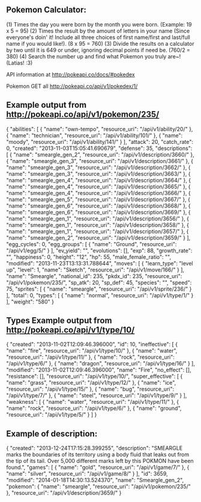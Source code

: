 Pokemon Calculator:
------------------------------------------------------------------------------------------------------------------------------------
(1) Times the day you were born by the month you were born. (Example: 19 x 5 = 95)
(2) Times the result by the amount of letters in your name (Since everyone's doin' it! Include all three choices of first name/first and last/full name if you would like!). (8 x 95 = 760)
(3) Divide the results on a calculator by two until it is 649 or under, ignoring decimal points if need be. (760/2 = 380)
(4) Search the number up and find what Pokemon you truly are~! (Latias! :3)

API information at http://pokeapi.co/docs/#pokedex

Pokemon
GET all http://pokeapi.co/api/v1/pokedex/1/

Example output from http://pokeapi.co/api/v1/pokemon/235/
------------------------------------------------------------------------------------------------------------------------------------
{
	"abilities": [
		{
			"name": "own-tempo",
			"resource_uri": "/api/v1/ability/20/"
		},
		{
			"name": "technician",
			"resource_uri": "/api/v1/ability/101/"
		},
		{
			"name": "moody",
			"resource_uri": "/api/v1/ability/141/"
		}
	],
	"attack": 20,
	"catch_rate": 0,
	"created": "2013-11-03T15:05:41.690679",
	"defense": 35,
	"descriptions": [
		{
			"name": "smeargle_gen_2",
			"resource_uri": "/api/v1/description/3660/"
		},
		{
			"name": "smeargle_gen_3",
			"resource_uri": "/api/v1/description/3661/"
		},
		{
			"name": "smeargle_gen_3",
			"resource_uri": "/api/v1/description/3662/"
		},
		{
			"name": "smeargle_gen_3",
			"resource_uri": "/api/v1/description/3663/"
		},
		{
			"name": "smeargle_gen_4",
			"resource_uri": "/api/v1/description/3664/"
		},
		{
			"name": "smeargle_gen_4",
			"resource_uri": "/api/v1/description/3665/"
		},
		{
			"name": "smeargle_gen_4",
			"resource_uri": "/api/v1/description/3666/"
		},
		{
			"name": "smeargle_gen_5",
			"resource_uri": "/api/v1/description/3667/"
		},
		{
			"name": "smeargle_gen_6",
			"resource_uri": "/api/v1/description/3668/"
		},
		{
			"name": "smeargle_gen_6",
			"resource_uri": "/api/v1/description/3669/"
		},
		{
			"name": "smeargle_gen_1",
			"resource_uri": "/api/v1/description/3656/"
		},
		{
			"name": "smeargle_gen_1",
			"resource_uri": "/api/v1/description/3658/"
		},
		{
			"name": "smeargle_gen_1",
			"resource_uri": "/api/v1/description/3657/"
		},
		{
			"name": "smeargle_gen_2",
			"resource_uri": "/api/v1/description/3659/"
		}
	],
	"egg_cycles": 0,
	"egg_groups": [
		{
			"name": "Ground",
			"resource_uri": "/api/v1/egg/5/"
		}
	],
	"ev_yield": "",
	"evolutions": [],
	"exp": 88,
	"growth_rate": "",
	"happiness": 0,
	"height": "12",
	"hp": 55,
	"male_female_ratio": "",
	"modified": "2013-11-23T13:13:31.788644",
	"moves": [
		{
			"learn_type": "level up",
			"level": 1,
			"name": "Sketch",
			"resource_uri": "/api/v1/move/166/"
		}
	],
	"name": "Smeargle",
	"national_id": 235,
	"pkdx_id": 235,
	"resource_uri": "/api/v1/pokemon/235/",
	"sp_atk": 20,
	"sp_def": 45,
	"species": "",
	"speed": 75,
	"sprites": [
		{
			"name": "smeargle",
			"resource_uri": "/api/v1/sprite/236/"
		}
	],
	"total": 0,
	"types": [
		{
			"name": "normal",
			"resource_uri": "/api/v1/type/1/"
		}
	],
	"weight": "580"
}

Types
Example output from http://pokeapi.co/api/v1/type/10/
------------------------------------------------------------------------------------------------------------------------------------
{
	"created": "2013-11-02T12:09:46.396000",
	"id": 10,
	"ineffective": [
		{
			"name": "fire",
			"resource_uri": "/api/v1/type/10/"
		},
		{
			"name": "water",
			"resource_uri": "/api/v1/type/11/"
		},
		{
			"name": "rock",
			"resource_uri": "/api/v1/type/6/"
		},
		{
			"name": "dragon",
			"resource_uri": "/api/v1/type/16/"
		}
	],
	"modified": "2013-11-02T12:09:46.396000",
	"name": "Fire",
	"no_effect": [],
	"resistance": [],
	"resource_uri": "/api/v1/type/10/",
	"super_effective": [
		{
			"name": "grass",
			"resource_uri": "/api/v1/type/12/"
		},
		{
			"name": "ice",
			"resource_uri": "/api/v1/type/15/"
		},
		{
			"name": "bug",
			"resource_uri": "/api/v1/type/7/"
		},
		{
			"name": "steel",
			"resource_uri": "/api/v1/type/9/"
		}
	],
	"weakness": [
		{
			"name": "water",
			"resource_uri": "/api/v1/type/11/"
		},
		{
			"name": "rock",
			"resource_uri": "/api/v1/type/6/"
		},
		{
			"name": "ground",
			"resource_uri": "/api/v1/type/5/"
		}
	]
}

Example of description:
-----------------------------------------------------------------------------------------------------------------------------

{
	"created": "2013-12-24T17:15:28.399255",
	"description": "SMEARGLE marks the boundaries of its territory using a body fluid that leaks out from the tip of its tail. Over 5,000 different marks left by this POKMON have been found.",
	"games": [
		{
			"name": "gold",
			"resource_uri": "/api/v1/game/7/"
		},
		{
			"name": "silver",
			"resource_uri": "/api/v1/game/8/"
		}
	],
	"id": 3659,
	"modified": "2014-01-18T14:30:13.524370",
	"name": "Smeargle_gen_2",
	"pokemon": {
		"name": "smeargle",
		"resource_uri": "/api/v1/pokemon/235/"
	},
	"resource_uri": "/api/v1/description/3659/"
}



























